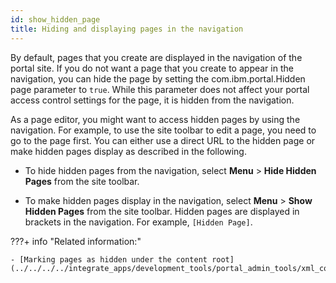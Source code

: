 ```yaml
---
id: show_hidden_page
title: Hiding and displaying pages in the navigation
---
```


By default, pages that you create are displayed in the navigation of the portal site. If you do not want a page that you create to appear in the navigation, you can hide the page by setting the com.ibm.portal.Hidden page parameter to `true`. While this parameter does not affect your portal access control settings for the page, it is hidden from the navigation.

As a page editor, you might want to access hidden pages by using the navigation. For example, to use the site toolbar to edit a page, you need to go to the page first. You can either use a direct URL to the hidden page or make hidden pages display as described in the following.

-   To hide hidden pages from the navigation, select **Menu** \> **Hide Hidden Pages** from the site toolbar.

-   To make hidden pages display in the navigation, select **Menu** \> **Show Hidden Pages** from the site toolbar. Hidden pages are displayed in brackets in the navigation. For example, `[Hidden Page]`.


???+ info "Related information:"

    - [Marking pages as hidden under the content root](../../../../integrate_apps/development_tools/portal_admin_tools/xml_config_interface/xml_config_ref/adxmlref_hide_page.md)

